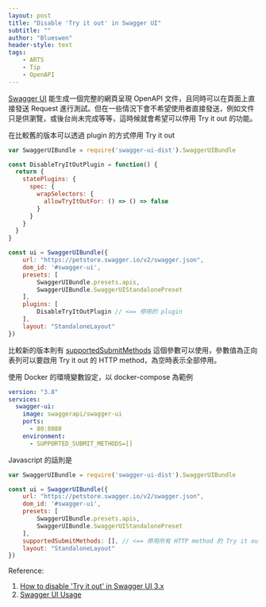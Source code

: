```yaml
---
layout: post
title: "Disable 'Try it out' in Swagger UI"
subtitle: ""
author: "Blueswen"
header-style: text
tags:
    - ARTS
    - Tip
    - OpenAPI
---
```


[Swagger UI](https://github.com/swagger-api/swagger-ui) 能生成一個完整的網頁呈現 OpenAPI 文件，且同時可以在頁面上直接發送 Request 進行測試。但在一些情況下會不希望使用者直接發送，例如文件只是供瀏覽，或後台尚未完成等等，這時候就會希望可以停用 Try it out 的功能。

在比較舊的版本可以透過 plugin 的方式停用 Try it out

```js
var SwaggerUIBundle = require('swagger-ui-dist').SwaggerUIBundle

const DisableTryItOutPlugin = function() {
  return {
    statePlugins: {
      spec: {
        wrapSelectors: {
          allowTryItOutFor: () => () => false
        }
      }
    }
  }
}

const ui = SwaggerUIBundle({
    url: "https://petstore.swagger.io/v2/swagger.json",
    dom_id: '#swagger-ui',
    presets: [
        SwaggerUIBundle.presets.apis,
        SwaggerUIBundle.SwaggerUIStandalonePreset
    ],
    plugins: [
        DisableTryItOutPlugin // <== 停用的 plugin
    ],
    layout: "StandaloneLayout"
})
```

比較新的版本則有 [supportedSubmitMethods](https://github.com/swagger-api/swagger-ui/blob/master/docs/usage/configuration.md#user-content-supportedsubmitmethods) 這個參數可以使用，參數值為正向表列可以要啟用 Try it out 的 HTTP method，為空時表示全部停用。

使用 Docker 的環境變數設定，以 docker-compose 為範例

```yaml
version: "3.8"
services:
  swagger-ui:
    image: swaggerapi/swagger-ui
    ports:
      - 80:8080
    environment:
      - SUPPORTED_SUBMIT_METHODS=[]
```

Javascript 的話則是

```js
var SwaggerUIBundle = require('swagger-ui-dist').SwaggerUIBundle

const ui = SwaggerUIBundle({
    url: "https://petstore.swagger.io/v2/swagger.json",
    dom_id: '#swagger-ui',
    presets: [
        SwaggerUIBundle.presets.apis,
        SwaggerUIBundle.SwaggerUIStandalonePreset
    ],
    supportedSubmitMethods: [], // <== 停用所有 HTTP method 的 Try it out
    layout: "StandaloneLayout"
})
```

Reference:

1. [How to disable 'Try it out' in Swagger UI 3.x](https://github.com/swagger-api/swagger-ui/issues/3725)
2. [Swagger UI Usage](https://swagger.io/docs/open-source-tools/swagger-ui/usage/installation/)
